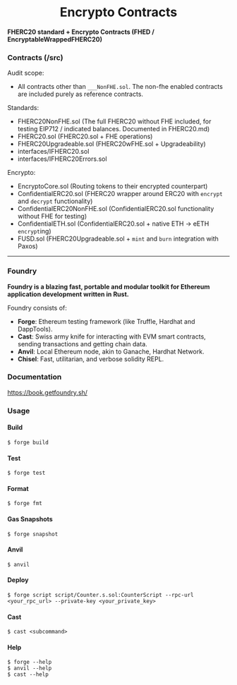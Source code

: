 # <h1 align="center"> Encrypto Contracts </h1>

**FHERC20 standard + Encrypto Contracts (FHED / EncryptableWrappedFHERC20)**

### Contracts (/src)

Audit scope:

- All contracts other than `___NonFHE.sol`. The non-fhe enabled contracts are included purely as reference contracts.

Standards:

- FHERC20NonFHE.sol (The full FHERC20 without FHE included, for testing EIP712 / indicated balances. Documented in FHERC20.md)
- FHERC20.sol (FHERC20.sol + FHE operations)
- FHERC20Upgradeable.sol (FHERC20wFHE.sol + Upgradeability)
- interfaces/IFHERC20.sol
- interfaces/IFHERC20Errors.sol

Encrypto:

- EncryptoCore.sol (Routing tokens to their encrypted counterpart)
- ConfidentialERC20.sol (FHERC20 wrapper around ERC20 with `encrypt` and `decrypt` functionality)
- ConfidentialERC20NonFHE.sol (ConfidentialERC20.sol functionality without FHE for testing)
- ConfidentialETH.sol (ConfidentialERC20.sol + native ETH -> eETH `encrypt`ing)
- FUSD.sol (FHERC20Upgradeable.sol + `mint` and `burn` integration with Paxos)

---

### Foundry

**Foundry is a blazing fast, portable and modular toolkit for Ethereum application development written in Rust.**

Foundry consists of:

- **Forge**: Ethereum testing framework (like Truffle, Hardhat and DappTools).
- **Cast**: Swiss army knife for interacting with EVM smart contracts, sending transactions and getting chain data.
- **Anvil**: Local Ethereum node, akin to Ganache, Hardhat Network.
- **Chisel**: Fast, utilitarian, and verbose solidity REPL.

### Documentation

https://book.getfoundry.sh/

### Usage

#### Build

```shell
$ forge build
```

#### Test

```shell
$ forge test
```

#### Format

```shell
$ forge fmt
```

#### Gas Snapshots

```shell
$ forge snapshot
```

#### Anvil

```shell
$ anvil
```

#### Deploy

```shell
$ forge script script/Counter.s.sol:CounterScript --rpc-url <your_rpc_url> --private-key <your_private_key>
```

#### Cast

```shell
$ cast <subcommand>
```

#### Help

```shell
$ forge --help
$ anvil --help
$ cast --help
```
